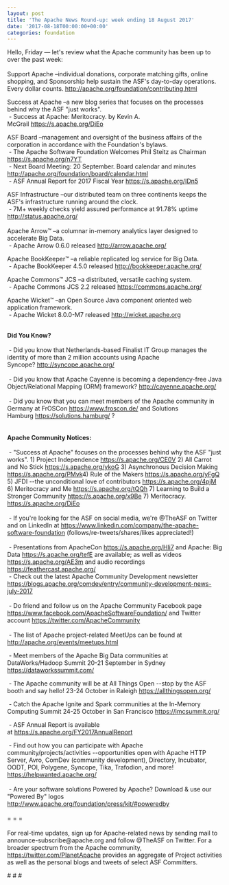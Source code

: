 ```yaml
---
layout: post
title: 'The Apache News Round-up: week ending 18 August 2017'
date: '2017-08-18T00:00:00+00:00'
categories: foundation
---
```

<div>Hello, Friday — let's review what the Apache community has been up to over the past week:</div> 
  <div><br /></div> 
  <div>Support Apache –individual donations, corporate matching gifts, online shopping, and Sponsorship help sustain the ASF's day-to-day operations. Every dollar counts. <a href="http://apache.org/foundation/contributing.html">http://apache.org/foundation/contributing.html</a></div> 
  <p>Success at Apache&nbsp;–a new blog series that focuses on the processes behind why the ASF &quot;just works&quot;.<br />&nbsp;- Success at Apache: Meritocracy. by Kevin A. McGrail&nbsp;<a href="https://s.apache.org/DiEo">https://s.apache.org/DiEo</a></p> 
  <div> 
    <p>ASF Board –management and oversight of the business affairs of the corporation in accordance with the Foundation's bylaws.<br />&nbsp;-&nbsp;The Apache Software Foundation Welcomes Phil Steitz as Chairman <a href="https://s.apache.org/n7YT">https://s.apache.org/n7YT</a><br />&nbsp;- Next Board Meeting: 20 September. Board calendar and minutes <a href="http://apache.org/foundation/board/calendar.html">http://apache.org/foundation/board/calendar.html</a><br />&nbsp;- ASF Annual Report for 2017 Fiscal Year <a href="https://s.apache.org/IDn5">https://s.apache.org/IDn5</a></p> 
  </div> 
  <div>ASF Infrastructure –our distributed team on three continents keeps the ASF's infrastructure running around the clock.</div> 
  <div>&nbsp;- 7M+ weekly checks yield assured performance at 91.78% uptime <a href="https://pulsar.incubator.apache.org/">http://status.apache.org/</a></div> 
  <div><br /></div> 
  <div>Apache Arrow™ –a columnar in-memory analytics layer designed to accelerate Big Data.<br />&nbsp;- Apache Arrow 0.6.0 released&nbsp;<a href="http://arrow.apache.org/">http://arrow.apache.org/</a></div> 
  <div> 
    <p>Apache BookKeeper™ –a reliable replicated log service for Big Data.<br />&nbsp;- Apache BookKeeper 4.5.0 released&nbsp;<a href="http://bookkeeper.apache.org/">http://bookkeeper.apache.org/</a></p> 
    <p>Apache Commons™ JCS –a distributed, versatile caching system.<br />&nbsp;- Apache Commons JCS 2.2 released&nbsp;<a href="https://commons.apache.org/">https://commons.apache.org/</a></p> 
  </div> 
  <div> 
    <div> </div> 
    <p>Apache Wicket™ –an Open Source Java component oriented web application framework.<br />&nbsp;- Apache Wicket 8.0.0-M7 released&nbsp;<a href="http://wicket.apache.org">http://wicket.apache.org</a></p> 
    <div><br /></div> 
  </div> 
  <div><strong>Did You Know?</strong></div> 
  <div><br /></div> 
  <div>&nbsp;- Did you know that Netherlands-based Finalist IT Group manages the identity of more than 2 million accounts using Apache Syncope?&nbsp;<a href="http://syncope.apache.org/">http://syncope.apache.org/</a></div> 
  <div><br /></div> 
  <div>&nbsp;- Did you know that Apache Cayenne is becoming a dependency-free Java Object/Relational Mapping (ORM) framework?&nbsp;<a href="http://cayenne.apache.org/">http://cayenne.apache.org/</a></div> 
  <div><br /></div> 
  <div>&nbsp;- Did you know that you can meet members of the Apache community in Germany at FrOSCon <a href="https://www.froscon.de/">https://www.froscon.de/</a> and Solutions Hamburg&nbsp;<a href="https://solutions.hamburg/">https://solutions.hamburg/</a>&nbsp;?</div> 
  <div><br /></div> 
  <div><br /></div> 
  <div><strong>Apache Community Notices:</strong></div> 
  <div><br /></div> 
  <div>&nbsp;- &quot;Success at Apache&quot; focuses on the processes behind why the ASF &quot;just works&quot;. 1) Project Independence <a href="https://s.apache.org/CE0V">https://s.apache.org/CE0V</a> 2) All Carrot and No Stick <a href="https://s.apache.org/ykoG">https://s.apache.org/ykoG</a> 3) Asynchronous Decision Making <a href="https://s.apache.org/PMvk%20">https://s.apache.org/PMvk</a>4) Rule of the Makers <a href="https://s.apache.org/yFgQ">https://s.apache.org/yFgQ</a> 5) JFDI --the unconditional love of contributors <a href="https://s.apache.org/4pjM">https://s.apache.org/4pjM</a> 6) Meritocracy and Me <a href="https://s.apache.org/tQQh">https://s.apache.org/tQQh</a> 7) Learning to Build a Stronger Community <a href="https://s.apache.org/x9Be">https://s.apache.org/x9Be</a>&nbsp;7) Meritocracy. <a href="https://s.apache.org/DiEo">https://s.apache.org/DiEo</a> </div> 
  <div><br /></div> 
  <div>&nbsp;- If you're looking for the ASF on social media, we're @TheASF on Twitter and on LinkedIn at <a href="https://www.linkedin.com/company/the-apache-software-foundation">https://www.linkedin.com/company/the-apache-software-foundation</a> (follows/re-tweets/shares/likes appreciated!)</div> 
  <div><br /></div> 
  <div>&nbsp;- Presentations from ApacheCon <a href="https://s.apache.org/Hli7">https://s.apache.org/Hli7</a> and Apache: Big Data <a href="https://s.apache.org/tefE">https://s.apache.org/tefE</a> are available; as well as videos <a href="https://s.apache.org/AE3m">https://s.apache.org/AE3m</a> and audio recordings <a href="https://feathercast.apache.org/">https://feathercast.apache.org/</a></div> 
  <div>&nbsp;- Check out the latest Apache Community Development newsletter <a href="https://blogs.apache.org/comdev/entry/community-development-news-july-2017">https://blogs.apache.org/comdev/entry/community-development-news-july-2017</a></div> 
  <div><br /></div> 
  <div>&nbsp;- Do friend and follow us on the Apache Community Facebook page <a href="https://www.facebook.com/ApacheSoftwareFoundation/">https://www.facebook.com/ApacheSoftwareFoundation/</a> and Twitter account <a href="https://twitter.com/ApacheCommunity">https://twitter.com/ApacheCommunity</a></div> 
  <div><br /></div> 
  <div>&nbsp;- The list of Apache project-related MeetUps can be found at <a href="https://twitter.com/ApacheCommunity">http://apache.org/events/meetups.html</a></div> 
  <div> 
    <p>&nbsp;- Meet members of the Apache Big Data communities at DataWorks/Hadoop Summit 20-21 September in Sydney <a href="https://dataworkssummit.com/">https://dataworkssummit.com/</a></p> 
  </div> 
  <div> 
    <p>&nbsp;- The Apache community will be at All Things Open --stop by the ASF booth and say hello! 23-24 October in Raleigh&nbsp;<a href="https://allthingsopen.org/">https://allthingsopen.org/</a></p> 
    <p>&nbsp;- Catch the Apache Ignite and Spark communities at the In-Memory Computing Summit 24-25 October in San Francisco <a href="https://imcsummit.org/">https://imcsummit.org/</a></p> 
  </div> 
  <p>&nbsp;- ASF Annual Report is available at&nbsp;<a href="https://s.apache.org/FY2017AnnualReport">https://s.apache.org/FY2017AnnualReport</a></p> 
  <div>&nbsp;- Find out how you can participate with Apache community/projects/activities --opportunities open with Apache HTTP Server, Avro, ComDev (community development), Directory, Incubator, OODT, POI, Polygene, Syncope, Tika, Trafodion, and more! <a href="https://helpwanted.apache.org/">https://helpwanted.apache.org/</a></div> 
  <div><br /></div> 
  <div>&nbsp;- Are your software solutions Powered by Apache? Download &amp; use our &quot;Powered By&quot; logos <a href="http://www.apache.org/foundation/press/kit/#poweredby">http://www.apache.org/foundation/press/kit/#poweredby</a></div> 
  <div><br /></div> 
  <div>= = =</div> 
  <div><br /></div> 
  <div>For real-time updates, sign up for Apache-related news by sending mail to announce-subscribe@apache.org and follow @TheASF on Twitter. For a broader spectrum from the Apache community, <a href="https://twitter.com/PlanetApache">https://twitter.com/PlanetApache</a> provides an aggregate of Project activities as well as the personal blogs and tweets of select ASF Committers.</div> 
  <p># # #</p>
